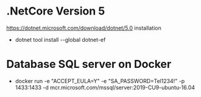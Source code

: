 # .NetCore Version 5

https://dotnet.microsoft.com/download/dotnet/5.0
installation
- dotnet tool install --global dotnet-ef

# Database SQL server on Docker
- docker run -e "ACCEPT_EULA=Y" -e "SA_PASSWORD=Tel1234!" -p 1433:1433 -d mcr.microsoft.com/mssql/server:2019-CU9-ubuntu-16.04
